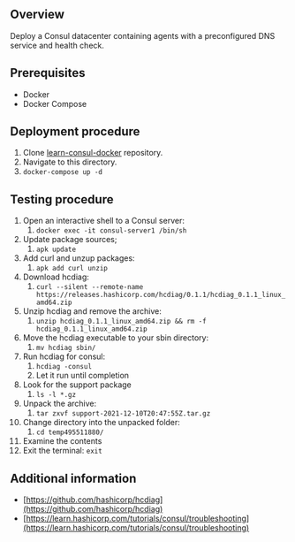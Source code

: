 ## Overview

Deploy a Consul datacenter containing agents with a preconfigured DNS service and health check.

## Prerequisites

- Docker
- Docker Compose

## Deployment procedure

1. Clone [learn-consul-docker](https://github.com/hashicorp/learn-consul-docker) repository.
2. Navigate to this directory.
3. `docker-compose up -d`

## Testing procedure

1. Open an interactive shell to a Consul server:
   1. `docker exec -it consul-server1 /bin/sh`
2. Update package sources;
   1. `apk update`
3. Add curl and unzup packages:
   1. `apk add curl unzip`
4. Download hcdiag:
   1. `curl --silent --remote-name https://releases.hashicorp.com/hcdiag/0.1.1/hcdiag_0.1.1_linux_amd64.zip`
5. Unzip hcdiag and remove the archive:
   1. `unzip hcdiag_0.1.1_linux_amd64.zip && rm -f hcdiag_0.1.1_linux_amd64.zip`
6. Move the hcdiag executable to your sbin directory:
   1. `mv hcdiag sbin/`
7. Run hcdiag for consul:
   1. `hcdiag -consul`
   2. Let it run until completion
8. Look for the support package
   1. `ls -l *.gz`
9. Unpack the archive:
   1.  `tar zxvf support-2021-12-10T20:47:55Z.tar.gz`
10. Change directory into the unpacked folder:
    1.  `cd temp495511880/`
11. Examine the contents 
13. Exit the terminal: `exit`

## Additional information

- [https://github.com/hashicorp/hcdiag](https://github.com/hashicorp/hcdiag)
- [https://learn.hashicorp.com/tutorials/consul/troubleshooting](https://learn.hashicorp.com/tutorials/consul/troubleshooting)